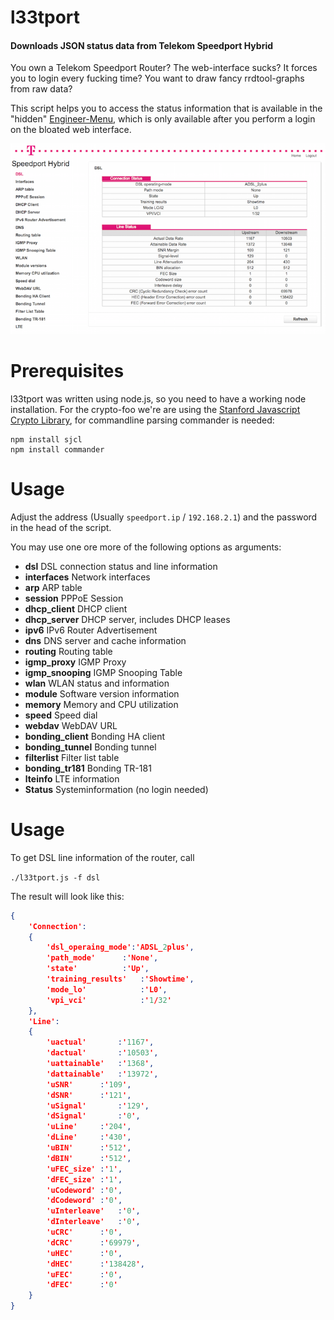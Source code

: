 
l33tport
======

#### Downloads JSON status data from Telekom Speedport Hybrid

You own a Telekom Speedport Router? The web-interface sucks? It forces you to login every fucking time? You want to draw fancy rrdtool-graphs from raw data?

This script helps you to access the status information that is available in the "hidden" [Engineer-Menu](http://speedport.ip/engineer/html/dsl.html?lang=en), which is only available after you perform a login on the bloated web interface.

![The engineer menu of the Telekom Speedport Hybrid.](assets/EngineerMenu.jpg)

Prerequisites
==========
l33tport was written using node.js, so you need to have a working node installation. For the crypto-foo we're are using the [Stanford Javascript Crypto Library](https://github.com/bitwiseshiftleft/sjclsjcl.js), for commandline parsing commander is needed:

```
npm install sjcl
npm install commander
```

Usage
=====

Adjust the address (Usually ```speedport.ip``` / ```192.168.2.1```) and the password in the head of the script.

You may use one ore more of the following options as arguments:

* **dsl**              DSL connection status and line information
* **interfaces**       Network interfaces
* **arp**              ARP table
* **session**          PPPoE Session
* **dhcp_client**      DHCP client
* **dhcp_server**      DHCP server, includes DHCP leases 
* **ipv6**             IPv6 Router Advertisement
* **dns**              DNS server and cache information
* **routing**          Routing table
* **igmp_proxy**       IGMP Proxy
* **igmp_snooping**    IGMP Snooping Table
* **wlan**             WLAN status and information
* **module**           Software version information
* **memory**           Memory and CPU utilization
* **speed**            Speed dial
* **webdav**           WebDAV URL
* **bonding_client**   Bonding HA client
* **bonding_tunnel**   Bonding tunnel
* **filterlist**       Filter list table
* **bonding_tr181**    Bonding TR-181
* **lteinfo**          LTE information
* **Status**           Systeminformation (no login needed)

 Usage
=====

To get DSL line information of the router, call

 ```./l33tport.js -f dsl```

The result will look like this:
 
```JSON
{
	'Connection':
	{
		'dsl_operaing_mode':'ADSL_2plus',
		'path_mode'		 :'None',
		'state'			 :'Up',
		'training_results'	 :'Showtime',
		'mode_lo'			 :'L0',
		'vpi_vci'			 :'1/32'
	},
	'Line':
	{
		'uactual'		:'1167',
		'dactual'		:'10503',
		'uattainable'	:'1368',
		'dattainable'	:'13972',
		'uSNR'		:'109',
		'dSNR'		:'121',
		'uSignal'		:'129',
		'dSignal'		:'0',
		'uLine'		:'204',
		'dLine'		:'430',
		'uBIN'		:'512',
		'dBIN'		:'512',
		'uFEC_size'	:'1',
		'dFEC_size'	:'1',
		'uCodeword'	:'0',
		'dCodeword'	:'0',
		'uInterleave'	:'0',
		'dInterleave'	:'0',
		'uCRC'		:'0',
		'dCRC'		:'69979',
		'uHEC'		:'0',
		'dHEC'		:'138428',
		'uFEC'		:'0',
		'dFEC'		:'0'
	}
}
```
